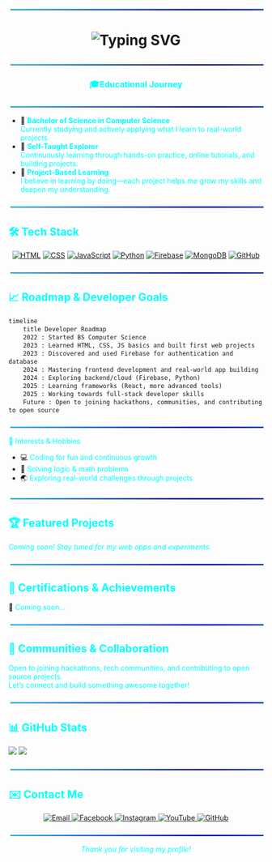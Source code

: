 <!-- Minimalist & Modern GitHub Profile README for MiceDe27 (Ash) -->
<p align="center">
  <img src="https://github.com/MiceDe27/MiceDe27/blob/main/micedekun.gif" width="200%" height="3px" style="border:0;"/>
</p>

<h1 align="center">
  <img src="https://readme-typing-svg.herokuapp.com?font=Fira+Code&size=24&duration=3000&pause=1000&color=00FFFF&center=true&vCenter=true&width=700&height=60&lines=Hi%2C+I'm+Mice+De;A+CS+Student+from+Sorsogon+State+University;Web+Developer;Wolf-Minded+Coder+%F0%9F%90%BA" alt="Typing SVG" />
</h1>


<p align="center">
  <img src="https://github.com/MiceDe27/MiceDe27/blob/main/micedekun.gif" width="100%" height="3px" />
</p>

<h3 align="center" style="color:#00FFFF;"> 🎓Educational Journey</h3>
<p align="center">
  <img src="https://github.com/MiceDe27/MiceDe27/blob/main/micedekun.gif" width="100%" height="3px"/>
</p>

- 🏫 <span style="color:#00FFFF"><b>Bachelor of Science in Computer Science</b></span>  
  <span style="color:#00FFFF">Currently studying and actively applying what I learn to real-world projects.</span>
- 🧠 <span style="color:#00FFFF"><b>Self-Taught Explorer</b></span>  
  <span style="color:#00FFFF">Continuously learning through hands-on practice, online tutorials, and building projects.</span>
- 🚀 <span style="color:#00FFFF"><b>Project-Based Learning</b></span>  
  <span style="color:#00FFFF">I believe in learning by doing—each project helps me grow my skills and deepen my understanding.</span>

<p align="center">
  <img src="https://github.com/MiceDe27/MiceDe27/blob/main/micedekun.gif" width="100%" height="3px"/>
</p>

## <span style="color:#00FFFF;">🛠️ Tech Stack</span>
<p align="center">
  <a href="https://developer.mozilla.org/en-US/docs/Web/HTML"><img src="https://img.shields.io/badge/HTML5-00FFFF?style=for-the-badge&logo=html5&logoColor=000000" alt="HTML"/></a>
  <a href="https://developer.mozilla.org/en-US/docs/Web/CSS"><img src="https://img.shields.io/badge/CSS3-00FFFF?style=for-the-badge&logo=css3&logoColor=000000" alt="CSS"/></a>
  <a href="https://developer.mozilla.org/en-US/docs/Web/JavaScript"><img src="https://img.shields.io/badge/JavaScript-00FFFF?style=for-the-badge&logo=javascript&logoColor=000000" alt="JavaScript"/></a>
  <a href="https://python.org/"><img src="https://img.shields.io/badge/Python-00FFFF?style=for-the-badge&logo=python&logoColor=000000" alt="Python"/></a>
  <a href="https://firebase.google.com/"><img src="https://img.shields.io/badge/Firebase-00FFFF?style=for-the-badge&logo=firebase&logoColor=000000" alt="Firebase"/></a>
  <a href="https://www.mongodb.com/"><img src="https://img.shields.io/badge/MongoDB-00FFFF?style=for-the-badge&logo=mongodb&logoColor=000000" alt="MongoDB"/></a>
  <a href="https://github.com/"><img src="https://img.shields.io/badge/GitHub-00FFFF?style=for-the-badge&logo=github&logoColor=000000" alt="GitHub"/></a>
</p>

<p align="center">
  <img src="https://github.com/MiceDe27/MiceDe27/blob/main/micedekun.gif" width="100%" height="3px"/>
</p>

## <span style="color:#00FFFF;">📈 Roadmap & Developer Goals</span>

```mermaid
timeline
    title Developer Roadmap
    2022 : Started BS Computer Science
    2023 : Learned HTML, CSS, JS basics and built first web projects
    2023 : Discovered and used Firebase for authentication and database
    2024 : Mastering frontend development and real-world app building
    2024 : Exploring backend/cloud (Firebase, Python)
    2025 : Learning frameworks (React, more advanced tools)
    2025 : Working towards full-stack developer skills
    Future : Open to joining hackathons, communities, and contributing to open source
```


<p align="center">
  <img src="https://github.com/MiceDe27/MiceDe27/blob/main/micedekun.gif" width="100%" height="3px" />
</p>
<span style="color:#00FFFF;">🧠 Interests & Hobbies</span>

- 💻 <span style="color:#00FFFF">Coding for fun and continuous growth</span>
- 🧩 <span style="color:#00FFFF">Solving logic & math problems</span>
- 🌏 <span style="color:#00FFFF">Exploring real-world challenges through projects</span>


<p align="center">
  <img src="https://github.com/MiceDe27/MiceDe27/blob/main/micedekun.gif" width="100%" height="3px" />
</p>

## <span style="color:#00FFFF;">🏆 Featured Projects</span>

*<span style="color:#00FFFF;">Coming soon! Stay tuned for my web apps and experiments.</span>*


<p align="center">
  <img src="https://github.com/MiceDe27/MiceDe27/blob/main/micedekun.gif" width="100%" height="3px" />
</p>

## <span style="color:#00FFFF;">🏅 Certifications & Achievements</span>

📜 <span style="color:#00FFFF;">Coming soon...</span>


<p align="center">
  <img src="https://github.com/MiceDe27/MiceDe27/blob/main/micedekun.gif" width="100%" height="3px" />
</p>

## <span style="color:#00FFFF;">👥 Communities & Collaboration</span>

<span style="color:#00FFFF;">Open to joining hackathons, tech communities, and contributing to open source projects.<br>
Let’s connect and build something awesome together!</span>


<p align="center">
  <img src="https://github.com/MiceDe27/MiceDe27/blob/main/micedekun.gif" width="100%" height="3px" />
</p>

## <span style="color:#00FFFF;">📊 GitHub Stats</span>

<p align="left">
  <img src="https://github-readme-stats.vercel.app/api?username=MiceDe27&show_icons=true&theme=radical" height="150"/>
  <img src="https://github-readme-stats.vercel.app/api/top-langs/?username=MiceDe27&layout=compact&theme=radical" height="150"/>
</p>


<p align="center">
  <img src="https://github.com/MiceDe27/MiceDe27/blob/main/micedekun.gif" width="100%" height="3px" />
</p>

## <span style="color:#00FFFF;">✉️ Contact Me</span>

<p align="center">
  <a href="mailto:micedekun27@gmail.com" title="Email">
    <img src="https://img.shields.io/badge/Email-00FFFF?style=for-the-badge&logo=gmail&logoColor=00FFFF" alt="Email"/>
  </a>
  <a href="https://www.facebook.com/UnpredictableFlow" title="Facebook">
    <img src="https://img.shields.io/badge/Facebook-00FFFF?style=for-the-badge&logo=facebook&logoColor=00FFFF" alt="Facebook"/>
  </a>
  <a href="https://www.instagram.com/micede27?igsh=aTVpZHh1Z3pycWJt" title="Instagram">
    <img src="https://img.shields.io/badge/Instagram-00FFFF?style=for-the-badge&logo=instagram&logoColor=00FFFF" alt="Instagram"/>
  </a>
  <a href="http://www.youtube.com/@Hm.De617" title="YouTube">
    <img src="https://img.shields.io/badge/YouTube-00FFFF?style=for-the-badge&logo=youtube&logoColor=00FFFF" alt="YouTube"/>
  </a>
  <a href="https://github.com/MiceDe27" title="GitHub">
    <img src="https://img.shields.io/badge/GitHub-00FFFF?style=for-the-badge&logo=github&logoColor=00FFFF" alt="GitHub"/>
  </a>
</p>


<p align="center">
  <img src="https://github.com/MiceDe27/MiceDe27/blob/main/micedekun.gif" width="100%" height="3px" />
</p>

<p align="center">
  <em style="color:#00FFFF;">Thank you for visiting my profile!<br>
</p>
